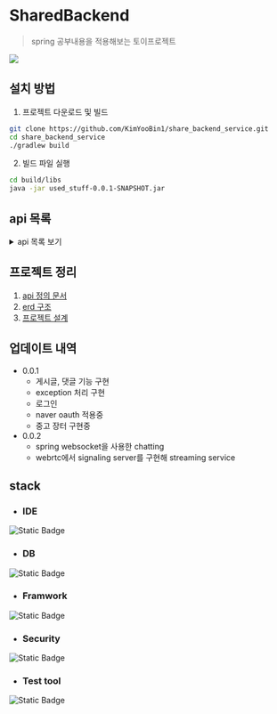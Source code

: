 # SharedBackend
> spring 공부내용을 적용해보는 토이프로젝트


![](../header.png)

## 설치 방법

1. 프로젝트 다운로드 및 빌드
```sh
git clone https://github.com/KimYooBin1/share_backend_service.git
cd share_backend_service
./gradlew build
```

2. 빌드 파일 실행
```sh
cd build/libs
java -jar used_stuff-0.0.1-SNAPSHOT.jar 
```
   
## api 목록
<details>
<summary>api 목록 보기</summary>
   
### [게시글 조회]
* 기능 : 게시글 10개씩 조회
   * url : [hosturl/boards?page={pageNum}&search={search}](http://localhost:8080/boards)
   * input param
      * page : 현재 페이지
      * searh : 찾고 있는 게시글의 제목 or 작성자
   * output
### [인기 게시글 조회]
* 기능 : 좋아요 개수가 많은 5개의 게시글을 조회
   * url : [hosturl/boards/best](http://localhost:8080/boards/beat)
   * input param
   * output
### [게시글 상세 조회]
* 기능 : 게시글 상세 조회
   * url : [hosturl/boards/{board_id}](http://localhost:8080/boards/1)
   * input param
      * board_id : 상세 조회하려는 board의 id
   * output
### [게시글 등록]
* 기능 : 게시글 등록
   * url : [hosturl/boards/create](http://localhost:8080/boards/create)
   * input param(requestBody를 통해 입력)
      * writer : 게시글 작성자
      * password : 게시글 비밀번호
      * title : 게시글 제목
      * content : 게시글 내용
   * output
### [게시글 수정]
* 기능 : 등록된 게시글 수정
   * url : [hosturl/boards/{board_id}/edit](http://localhost:8080/boards/1/edit)
   * input param
      * board_id : 수정하려는 board의 id
      * password : 게시글 비밀번호
      * title : 게시글 제목
      * content : 게시글 내용
   * output
### [게시글 삭제]
* 기능 : 등록된 게시글 삭제 -> DB 에서 실제 삭제하는 것이 아닌 state 를 register 에서 delete로 변경해 조회되지 않게 한다
   * url : [hosturl/boards/{board_id}/delete](http://localhost:8080/boards/1/delete)
   * input param
      * board_id : 삭제하려는 board의 id
   * output
### [게시글 좋아요]
* 기능 : 게시글 좋아요
   * url : [hosturl/boards/{board_id}/like](http://localhost:8080/boards/1/like)
   * input param
      * board_id : board의 id
   * output
### [게시글 싫어요]
* 기능 : 게시글 10개씩 조회
   * url : [hosturl/boards/{board_id}/dislike](http://localhost:8080/boards/1/dislike)
   * input param
      * board_id : board의 id
   * output
### [게시글 댓글 조회]
* 기능 : 특정 게시글의 댓글 조회
   * url : [hosturl/boards/{board_id}/comments](http://localhost:8080/boards/1/comments)
   * input param
      * board_id : board의 id
   * output
### [게시글 댓글 작성]
* 기능 : 댓글 작성
   * url : [hosturl/boards/{board_id}/comments/create](http://localhost:8080/boards/1/comments/create)
   * input param
      * board_id : board의 id
      * writer : 작성자
      * password : 댓글 비밀번호
      * content : 댓글 내용
   * output
### [게시글 댓글 수정]
* 기능 : 댓글 수정
   * url : [hosturl/comments/{comment_id}/edit](http://localhost:8080/comments/1/edit)
   * input param
      * comment_id : comment의 id
      * password : 댓글 비밀번호
      * content : 댓글 내용
   * output
### [게시글 댓글 삭제]
* 기능 : 댓글 삭제 -> 게시글과 마찬가지로 state를 delete로 변경
   * url : [hosturl/comments/{comment_id}/delete](http://localhost:8080/comments/1/delete)
   * input param
      * comment_id : comment의 id
   * output
### [로그인]
* 기능 : 로그인
  * url : [hosturl/login](http://localhost:8080/login)
  * input -> form data 형식으로 입력을 받는다
    * username : 로그인 id
    * password
    * name : 유저의 이름
    * age
    * gender
    * address
      * address
      * addressDetail
      * zipcode
  * output

## 이후부터는 accessToken 필요 

### [본인 정보 확인]
* 기능 : 마이페이지
  * url : [hosturl/user/detail](http://localhost:8080/user/detail)
  * output
### [유저 정보 변경]
* 기능 : 유저 정보 수정
  * url : [hosturl/user/edit](http://localhost:8080/user/edit)
  * input
    * password
    * age
    * gender
    * address
      * address
      * addressDetail
      * zipcode
  * output
### [비밀번호 변경]
* 기능 : 비밀번호 변경
  * url : [hosturl/user/edit/password](http:/localhost:8080/user/edit/password)
  * input
    * checkPassword : 기존 비밀번호와 조회해서 권한 획득
    * editPassword : 변경하고 싶은 비밀번호
### [유저 주문, 판매 목록 조회]
* 기능 :
  * url : [hosturl/user/orderList?type="type"&search="search"&page=1](http:/localhost:8080/user/orderList?)
  * input (url parameter)
    * type : sell(판매 목록), buy(구매 목록), null(전체 조회)
    * search : notNull(title 검색), null(전체 조회)
    * page : pagiantion
### [중고 장터 조회]
* 기능 : list로 pagination과 검색을 통해 10개씩 출력
  * url : [hosturl/shops?type="type"&search="search"&page=1&sort=id,desc](http://localhost:8080/shops)
  * input (url parameter)
    * type : sold(판매된 상품 조회), sell(판매중인 상품 조회), null(전체 조회)
    * search : notNull(title 검색), null(전체 조회)
    * page :pagination
    * sort : createDate, id, desc(내림차순), acs(오름차순)
### [중고 장터 상세 조회] 
* 기능 : 
  * url : [hosturl/shops/{shop_id}/detail](http://localhost:8080/shops/1/detail)
  * input
    * shop_id : 조회하려는 board의 아이디
### [중고 판매글 등록] 
* 기능 : 판매 등록
  * url : [hosturl/shops/create](http://localhost:8080/shops/create)
  * input (request body format)
    * title : 판매글 제목
    * content : 판매글 내용
    * url : 판매글 사진 url
    * price : 가격
    * address : 판매 장소
      * zipcode
      * address
      * addressDetail
### [판매글 수정]
* 기능 : 내용 수정
  * url : [hosturl/shops/{shop_id}/edit](http://localhost:8080/shops/1/edit)
  * input : (request body format)
    * shop_id : 수정하려는 board의 id
    * title : 판매글 제목
    * content : 판매글 내용
    * url : 판매글 사진 url
    * price : 가격
    * address : 판매 장소
      * zipcode
      * address
      * addressDetail
### [판매글 삭제]
* 기능 : 작성글 삭제
  * url : [hosturl/shops/{shop_id}/delete](http://localhost:8080/shops/1/delete)
  * input
    * board_id : 삭제하려는 board id
### [물품 구매]
* 기능 : 해당 물품 구매, 구매 후 buyer 의 point는 price 만큼 감소, seller의 point는 증가, board의 purductStatus는 sold로 변경
* url : [hosturl/shops/{shop_id}/purchase](http://localhost:8080/shops/1/purchase)
* input
  * shop_id : 구매하려는 board의 id
## [구매 취소]
* 기능 : 물품 구매 취소, seller로 부터 point 반환
* url : [hosturl/shops/{shop_id}/cancel](http://localhost:8080/shops/1/cancel)
* input
  * shop_id : 취소하려는 board의 id
        
_더 많은 예제와 사용법은 [Wiki][wiki]를 참고하세요._

</details>

## 프로젝트 정리
1. [api 정의 문서](https://docs.google.com/spreadsheets/d/1G-QWd5c6JL1anTlZtuoILePIFl0Aj8eBA71GOUsMkqg/edit?usp=sharing)
2. [erd 구조](https://www.erdcloud.com/p/7v6o6H3My5NaATopx)
3. [프로젝트 설계](https://few-fireplace-d66.notion.site/be8d253acb0043e48f38ddaf5cff6d37?v=8431170b236c4c55a8da142c709a2352&pvs=4)


## 업데이트 내역

* 0.0.1
    * 게시글, 댓글 기능 구현
    * exception 처리 구현
    * 로그인
    * naver oauth 적용중
    * 중고 장터 구현중
* 0.0.2
   * spring websocket을 사용한 chatting
   * webrtc에서 signaling server를 구현해 streaming service   

## stack

* ### IDE
![Static Badge](https://img.shields.io/badge/intellij-%23000000?style=for-the-badge&logo=intellijidea&logoColor=white)
* ### DB
![Static Badge](https://img.shields.io/badge/MySql-%234479A1?style=for-the-badge&logo=mysql&logoColor=gray)
* ### Framwork
![Static Badge](https://img.shields.io/badge/spring%20security-%236DB33F?style=for-the-badge&logo=springsecurity&logoColor=gray)
* ### Security
![Static Badge](https://img.shields.io/badge/spring%20boot-%236DB33F?style=for-the-badge&logo=springboot&logoColor=gray)
* ### Test tool
![Static Badge](https://img.shields.io/badge/Post%20Man-%23FF6C37?style=for-the-badge&logo=postman&logoColor=gray)

